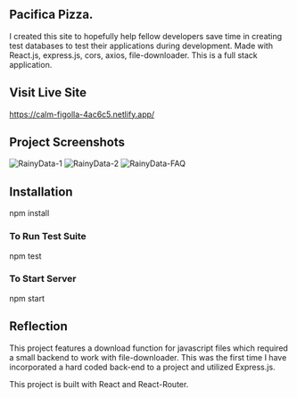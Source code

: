 ## Pacifica Pizza. 

I created this site to hopefully help fellow developers save time in creating test databases to test their applications during development. Made with React.js, express.js, cors, axios, file-downloader. This is a full stack application.

## Visit Live Site

https://calm-figolla-4ac6c5.netlify.app/

## Project Screenshots
![RainyData-1](https://user-images.githubusercontent.com/55415399/205342867-0032bca6-b160-45cc-a278-606a373b84d4.PNG)
![RainyData-2](https://user-images.githubusercontent.com/55415399/205342879-76c570f0-23c8-41c5-83d5-eaef6afe56eb.PNG)
![RainyData-FAQ](https://user-images.githubusercontent.com/55415399/205342891-85d090d3-759a-447b-a28f-d869d881b075.PNG)

## Installation

npm install

### To Run Test Suite

npm test

### To Start Server

npm start

## Reflection

This project features a download function for javascript files which required a small backend to work with file-downloader. This was the first time I have incorporated a hard coded back-end to a project and utilized Express.js.

This project is built with React and React-Router.
